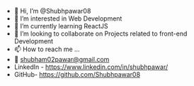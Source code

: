 - 👋 Hi, I’m @Shubhpawar08
- 👀 I’m interested in Web Development 
- 🌱 I’m currently learning ReactJS
- 💞️ I’m looking to collaborate on Projects related to front-end Development
- 📫 How to reach me ...
- 📧 shubham02pawar@gmail.com
- LinkedIn - https://www.linkedin.com/in/shubhpawar/
- GitHub- https://github.com/Shubhpawar08
<!---
Shubhpawar08/Shubhpawar08 is a ✨ special ✨ repository because its `README.md` (this file) appears on your GitHub profile.
You can click the Preview link to take a look at your changes.
--->
